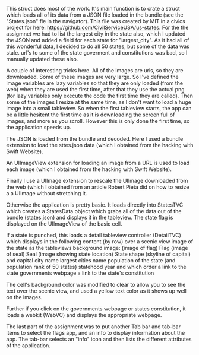 
This struct does most of the work.  It's main function is to crate a struct
which loads all of its data from a JSON file loaded in the bundle (see the
"States.json" fle in the navigator).  This file was created by MIT in a civics
project for here: https://github.com/CivilServiceUSA/us-states.  For the
the assigmnet we had to list the largest city in the state also, which I
updated the JSON and added a field for each state for "largest_city".  As it
had all of this wonderful data, I decided to do all 50 states, but some of
the data was stale.  url's to some of the state goverment and constitutions
was bad, so I manually updated these also.

A couple of interesting tricks here.  All of the images are urls, so they are
downloaded.  Some of these images are very large.  So I've defined the image
variables are lazy variables so that they are only loaded (from the web) when
they are used the first time, after that they use the actual png (for lazy
variables only execute the code the first time they are called).  Then some
of the images I resize at the same time, as I don't want to load a huge image
into a small tableview.  So when the first tableview starts, the app can be a
little hesitent the first time as it is downloading the screen full of images,
and more as you scroll.  However this is only done the first time, so the
application speeds up.

The JSON is loaded from the bundle and decoded.  Here I used a bundle extension
to load the sttes.json data (which I obtained from the hacking with Swift
Website).

An UIImageView extension for loading an image from a URL is used to load each
image (which I obtained from the hacking with Swift Website).

Finally I use a UIImage extension to rescale the UIImage downloaded from the
web (which I obtained from an article Robert Pieta did on how to resize a
a UIImage without stretching it.

Otherwise the application is pretty basic.  It loads directly into StatesTVC which creates a
StatesData object which grabs all of the data out of the bundle (states.json) and displays
it in the tableview.  The state flag is displayed on the UIImageView of the basic cell. 

If a state is punched, this loads a detail tableview controller (DetailTVC) which displays in
the following content (by row) over a scenic view image of the state as the tableviews 
background image:
  (image of flag) Flag
  (image of seal) Seal
  (image showing state location) State shape
  (skyline of capital) and capital city name
  largest cities name
  population of the state (and population rank of 50 states)
  statehood year and which order
  a link to the state governments webpage
  a link to the state's constitution
  
The cell's background color was modified to clear to allow you to see the text over the scenic
view, and used a yellow text color as it shows up well on the images.
  
Further if you click on the governments webpage or states constitution, it loads a webkit
(WebVC) and displays the appropriate webpage.

The last part of the assignment was to put another Tab bar and tab-bar items to select
the flags app, and an info to display information about the app.  The tab-bar selects an "info"
icon and then lists the different attributes of the application.
